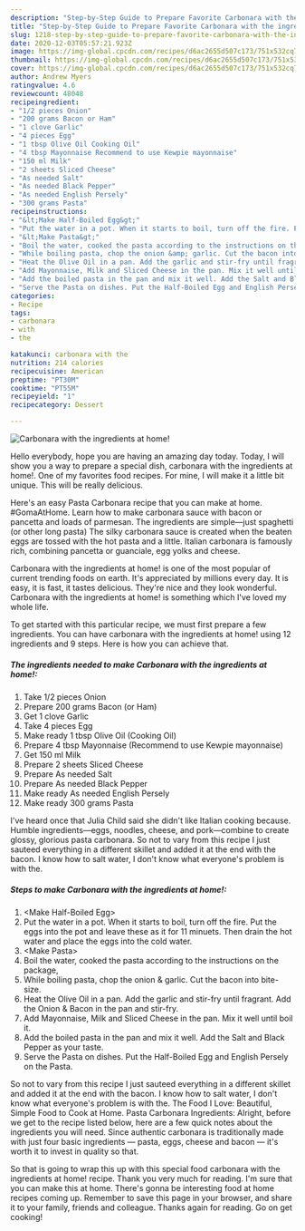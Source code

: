 ```yaml
---
description: "Step-by-Step Guide to Prepare Favorite Carbonara with the ingredients at home!"
title: "Step-by-Step Guide to Prepare Favorite Carbonara with the ingredients at home!"
slug: 1218-step-by-step-guide-to-prepare-favorite-carbonara-with-the-ingredients-at-home
date: 2020-12-03T05:57:21.923Z
image: https://img-global.cpcdn.com/recipes/d6ac2655d507c173/751x532cq70/carbonara-with-the-ingredients-at-home-recipe-main-photo.jpg
thumbnail: https://img-global.cpcdn.com/recipes/d6ac2655d507c173/751x532cq70/carbonara-with-the-ingredients-at-home-recipe-main-photo.jpg
cover: https://img-global.cpcdn.com/recipes/d6ac2655d507c173/751x532cq70/carbonara-with-the-ingredients-at-home-recipe-main-photo.jpg
author: Andrew Myers
ratingvalue: 4.6
reviewcount: 48048
recipeingredient:
- "1/2 pieces Onion"
- "200 grams Bacon or Ham"
- "1 clove Garlic"
- "4 pieces Egg"
- "1 tbsp Olive Oil Cooking Oil"
- "4 tbsp Mayonnaise Recommend to use Kewpie mayonnaise"
- "150 ml Milk"
- "2 sheets Sliced Cheese"
- "As needed Salt"
- "As needed Black Pepper"
- "As needed English Persely"
- "300 grams Pasta"
recipeinstructions:
- "&lt;Make Half-Boiled Egg&gt;"
- "Put the water in a pot. When it starts to boil, turn off the fire. Put the eggs into the pot and leave these as it for 11 minuets. Then drain the hot water and place the eggs into the cold water."
- "&lt;Make Pasta&gt;"
- "Boil the water, cooked the pasta according to the instructions on the package,"
- "While boiling pasta, chop the onion &amp; garlic. Cut the bacon into bite-size."
- "Heat the Olive Oil in a pan. Add the garlic and stir-fry until fragrant. Add the Onion &amp; Bacon in the pan and stir-fry."
- "Add Mayonnaise, Milk and Sliced Cheese in the pan. Mix it well until boil it."
- "Add the boiled pasta in the pan and mix it well. Add the Salt and Black Pepper as your taste."
- "Serve the Pasta on dishes. Put the Half-Boiled Egg and English Persely on the Pasta."
categories:
- Recipe
tags:
- carbonara
- with
- the

katakunci: carbonara with the 
nutrition: 214 calories
recipecuisine: American
preptime: "PT30M"
cooktime: "PT55M"
recipeyield: "1"
recipecategory: Dessert

---
```



![Carbonara with the ingredients at home!](https://img-global.cpcdn.com/recipes/d6ac2655d507c173/751x532cq70/carbonara-with-the-ingredients-at-home-recipe-main-photo.jpg)

Hello everybody, hope you are having an amazing day today. Today, I will show you a way to prepare a special dish, carbonara with the ingredients at home!. One of my favorites food recipes. For mine, I will make it a little bit unique. This will be really delicious.

Here&#39;s an easy Pasta Carbonara recipe that you can make at home. #GomaAtHome. Learn how to make carbonara sauce with bacon or pancetta and loads of parmesan. The ingredients are simple—just spaghetti (or other long pasta) The silky carbonara sauce is created when the beaten eggs are tossed with the hot pasta and a little. Italian carbonara is famously rich, combining pancetta or guanciale, egg yolks and cheese.

Carbonara with the ingredients at home! is one of the most popular of current trending foods on earth. It's appreciated by millions every day. It is easy, it is fast, it tastes delicious. They're nice and they look wonderful. Carbonara with the ingredients at home! is something which I've loved my whole life.


To get started with this particular recipe, we must first prepare a few ingredients. You can have carbonara with the ingredients at home! using 12 ingredients and 9 steps. Here is how you can achieve that.

<!--inarticleads1-->

##### The ingredients needed to make Carbonara with the ingredients at home!:

1. Take 1/2 pieces Onion
1. Prepare 200 grams Bacon (or Ham)
1. Get 1 clove Garlic
1. Take 4 pieces Egg
1. Make ready 1 tbsp Olive Oil (Cooking Oil)
1. Prepare 4 tbsp Mayonnaise (Recommend to use Kewpie mayonnaise)
1. Get 150 ml Milk
1. Prepare 2 sheets Sliced Cheese
1. Prepare As needed Salt
1. Prepare As needed Black Pepper
1. Make ready As needed English Persely
1. Make ready 300 grams Pasta


I&#39;ve heard once that Julia Child said she didn&#39;t like Italian cooking because. Humble ingredients—eggs, noodles, cheese, and pork—combine to create glossy, glorious pasta carbonara. So not to vary from this recipe I just sauteed everything in a different skillet and added it at the end with the bacon. I know how to salt water, I don&#39;t know what everyone&#39;s problem is with the. 

<!--inarticleads2-->

##### Steps to make Carbonara with the ingredients at home!:

1. &lt;Make Half-Boiled Egg&gt;
1. Put the water in a pot. When it starts to boil, turn off the fire. Put the eggs into the pot and leave these as it for 11 minuets. Then drain the hot water and place the eggs into the cold water.
1. &lt;Make Pasta&gt;
1. Boil the water, cooked the pasta according to the instructions on the package,
1. While boiling pasta, chop the onion &amp; garlic. Cut the bacon into bite-size.
1. Heat the Olive Oil in a pan. Add the garlic and stir-fry until fragrant. Add the Onion &amp; Bacon in the pan and stir-fry.
1. Add Mayonnaise, Milk and Sliced Cheese in the pan. Mix it well until boil it.
1. Add the boiled pasta in the pan and mix it well. Add the Salt and Black Pepper as your taste.
1. Serve the Pasta on dishes. Put the Half-Boiled Egg and English Persely on the Pasta.


So not to vary from this recipe I just sauteed everything in a different skillet and added it at the end with the bacon. I know how to salt water, I don&#39;t know what everyone&#39;s problem is with the. The Food I Love: Beautiful, Simple Food to Cook at Home. Pasta Carbonara Ingredients: Alright, before we get to the recipe listed below, here are a few quick notes about the ingredients you will need. Since authentic carbonara is traditionally made with just four basic ingredients — pasta, eggs, cheese and bacon — it&#39;s worth it to invest in quality so that. 

So that is going to wrap this up with this special food carbonara with the ingredients at home! recipe. Thank you very much for reading. I'm sure that you can make this at home. There's gonna be interesting food at home recipes coming up. Remember to save this page in your browser, and share it to your family, friends and colleague. Thanks again for reading. Go on get cooking!
